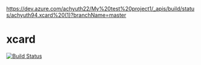 https://dev.azure.com/achyuth22/My%20test%20project1/_apis/build/status/achyuth94.xcard%20(1)?branchName=master
# xcard
[![Build Status](https://dev.azure.com/achyuth22/My%20test%20project1/_apis/build/status/achyuth94.xcard?branchName=master)](https://dev.azure.com/achyuth22/My%20test%20project1/_build/latest?definitionId=1&branchName=master)
